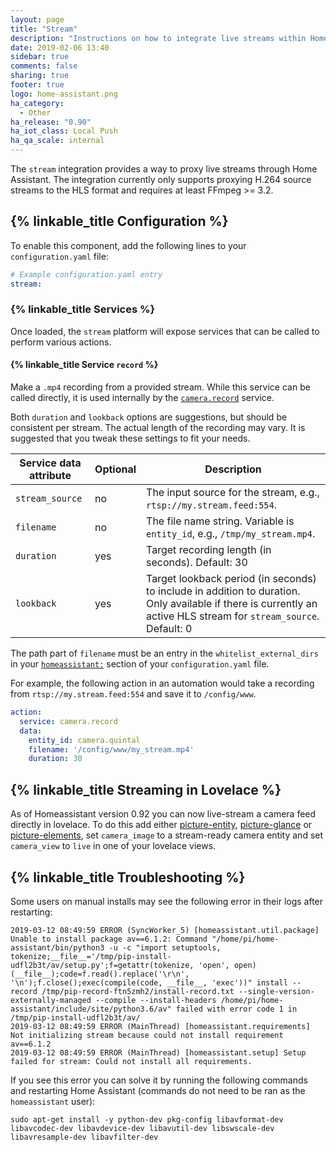 ```yaml
---
layout: page
title: "Stream"
description: "Instructions on how to integrate live streams within Home Assistant."
date: 2019-02-06 13:40
sidebar: true
comments: false
sharing: true
footer: true
logo: home-assistant.png
ha_category:
  - Other
ha_release: "0.90"
ha_iot_class: Local Push
ha_qa_scale: internal
---
```


The `stream` integration provides a way to proxy live streams through Home Assistant. The integration currently only supports proxying H.264 source streams to the HLS format and requires at least FFmpeg >= 3.2.

## {% linkable_title Configuration %}

To enable this component, add the following lines to your `configuration.yaml` file:

```yaml
# Example configuration.yaml entry
stream:
```

### {% linkable_title Services %}

Once loaded, the `stream` platform will expose services that can be called to perform various actions.

#### {% linkable_title Service `record` %}

Make a `.mp4` recording from a provided stream.  While this service can be called directly, it is used internally by the [`camera.record`](/components/camera#service-record) service.

Both `duration` and `lookback` options are suggestions, but should be consistent per stream.  The actual length of the recording may vary. It is suggested that you tweak these settings to fit your needs.

| Service data attribute | Optional | Description |
| ---------------------- | -------- | ----------- |
| `stream_source`        |      no  | The input source for the stream, e.g., `rtsp://my.stream.feed:554`. |
| `filename`             |      no  | The file name string. Variable is `entity_id`, e.g., `/tmp/my_stream.mp4`. |
| `duration`             |      yes | Target recording length (in seconds). Default: 30 |
| `lookback`             |      yes | Target lookback period (in seconds) to include in addition to duration.  Only available if there is currently an active HLS stream for `stream_source`. Default: 0 |

The path part of `filename` must be an entry in the `whitelist_external_dirs` in your [`homeassistant:`](/docs/configuration/basic/) section of your `configuration.yaml` file.

For example, the following action in an automation would take a recording from `rtsp://my.stream.feed:554` and save it to `/config/www`.

```yaml
action:
  service: camera.record
  data:
    entity_id: camera.quintal
    filename: '/config/www/my_stream.mp4'
    duration: 30
```

## {% linkable_title Streaming in Lovelace %}

As of Homeassistant version 0.92 you can now live-stream a camera feed directly in lovelace.
To do this add either [picture-entity](/lovelace/picture-entity/), [picture-glance](/lovelace/picture-glance/) or [picture-elements](/lovelace/picture-elements/), set `camera_image` to a stream-ready camera entity and set `camera_view` to `live` in one of your lovelace views.

## {% linkable_title Troubleshooting %}

Some users on manual installs may see the following error in their logs after restarting:

```
2019-03-12 08:49:59 ERROR (SyncWorker_5) [homeassistant.util.package] Unable to install package av==6.1.2: Command "/home/pi/home-assistant/bin/python3 -u -c "import setuptools, tokenize;__file__='/tmp/pip-install-udfl2b3t/av/setup.py';f=getattr(tokenize, 'open', open)(__file__);code=f.read().replace('\r\n', '\n');f.close();exec(compile(code, __file__, 'exec'))" install --record /tmp/pip-record-ftn5zmh2/install-record.txt --single-version-externally-managed --compile --install-headers /home/pi/home-assistant/include/site/python3.6/av" failed with error code 1 in /tmp/pip-install-udfl2b3t/av/
2019-03-12 08:49:59 ERROR (MainThread) [homeassistant.requirements] Not initializing stream because could not install requirement av==6.1.2
2019-03-12 08:49:59 ERROR (MainThread) [homeassistant.setup] Setup failed for stream: Could not install all requirements.
```

If you see this error you can solve it by running the following commands and restarting Home Assistant (commands do not need to be ran as the `homeassistant` user):

```
sudo apt-get install -y python-dev pkg-config libavformat-dev libavcodec-dev libavdevice-dev libavutil-dev libswscale-dev libavresample-dev libavfilter-dev
```
